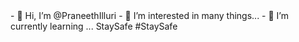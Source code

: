 <SSH>
-  👋 Hi, I’m @PraneethIlluri
- 👀 I’m interested in many things...
- 🌱 I’m currently learning ...
<HTTPS>StaySafe</HTTPS>
</SSH>
<HTTPS>
 #StaySafe
</HTTPS>
